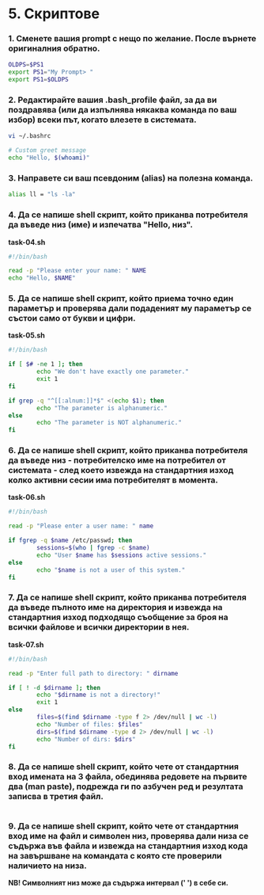 # 5. Скриптове

### 1. Сменете вашия prompt с нещо по желание. После върнете оригиналния обратно.
```bash
OLDPS=$PS1
export PS1="My Prompt> "
export PS1=$OLDPS
```

### 2. Редактирайте вашия .bash_profile файл, за да ви поздравява (или да изпълнява някаква команда по ваш избор) всеки път, когато влезете в системата.
```bash
vi ~/.bashrc

# Custom greet message
echo "Hello, $(whoami)"
```

### 3. Направете си ваш псевдоним (alias) на полезна команда.
```bash
alias ll = "ls -la"
```

### 4. Да се напише shell скрипт, който приканва потребителя да въведе низ (име) и изпечатва "Hello, низ".
**task-04.sh**
```bash
#!/bin/bash

read -p "Please enter your name: " NAME
echo "Hello, $NAME"
```

### 5. Да се напише shell скрипт, който приема точно един параметър и проверява дали подаденият му параметър се състои само от букви и цифри.
**task-05.sh**
```bash
#!/bin/bash

if [ $# -ne 1 ]; then
        echo "We don't have exactly one parameter."
        exit 1
fi

if grep -q "^[[:alnum:]]*$" <(echo $1); then
        echo "The parameter is alphanumeric."
else
        echo "The parameter is NOT alphanumeric."
fi
```

### 6. Да се напише shell скрипт, който приканва потребителя да въведе низ - потребителско име на потребител от системата - след което извежда на стандартния изход колко активни сесии има потребителят в момента.
**task-06.sh**
```bash
#!/bin/bash

read -p "Please enter a user name: " name

if fgrep -q $name /etc/passwd; then
        sessions=$(who | fgrep -c $name)
        echo "User $name has $sessions active sessions."
else
        echo "$name is not a user of this system."
fi
```

### 7. Да се напише shell скрипт, който приканва потребителя да въведе пълното име на директория и извежда на стандартния изход подходящо съобщение за броя на всички файлове и всички директории в нея.
**task-07.sh**
```bash
#!/bin/bash

read -p "Enter full path to directory: " dirname

if [ ! -d $dirname ]; then
        echo "$dirname is not a directory!"
        exit 1
else
        files=$(find $dirname -type f 2> /dev/null | wc -l)
        echo "Number of files: $files"
        dirs=$(find $dirname -type d 2> /dev/null | wc -l)
        echo "Number of dirs: $dirs"
fi
```

### 8. Да се напише shell скрипт, който чете от стандартния вход имената на 3 файла, обединява редовете на първите два (man paste), подрежда ги по азбучен ред и резултата записва в третия файл.
```bash

```

### 9. Да се напише shell скрипт, който чете от стандартния вход име на файл и символен низ, проверява дали низа се съдържа във файла и извежда на стандартния изход кода на завършване на командата с която сте проверили наличието на низа.
**NB! Символният низ може да съдържа интервал (' ') в себе си.**
```bash

```
